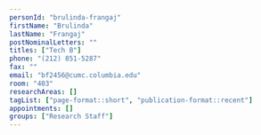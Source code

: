 ```yaml
---
personId: "brulinda-frangaj"
firstName: "Brulinda"
lastName: "Frangaj"
postNominalLetters: ""
titles: ["Tech B"]
phone: "(212) 851-5287"
fax: ""
email: "bf2456@cumc.columbia.edu"
room: "403"
researchAreas: []
tagList: ["page-format::short", "publication-format::recent"]
appointments: []
groups: ["Research Staff"]
---
```

